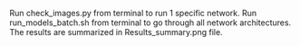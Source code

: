 Run check_images.py from terminal to run 1 specific network. 
Run run_models_batch.sh from terminal to go through all network architectures. The results are summarized in Results_summary.png file. 
